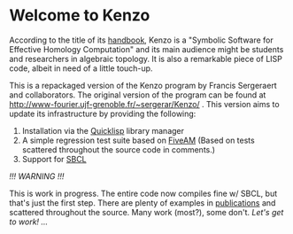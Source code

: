 # Welcome to Kenzo

According to the title of its
[handbook](http://www-fourier.ujf-grenoble.fr/~sergerar/Kenzo/Kenzo-doc.pdf),
Kenzo is a "Symbolic Software for Effective Homology Computation" and
its main audience might be students and researchers in algebraic topology.
It is also a remarkable piece of LISP code, albeit in need of a little touch-up.

This is a repackaged version of the Kenzo program by Francis Sergeraert
and collaborators. The original version of the program can be found
at http://www-fourier.ujf-grenoble.fr/~sergerar/Kenzo/ .
This version aims to update its infrastructure by providing the following:

1. Installation via the [Quicklisp](http://www.quicklisp.org/beta/) library
   manager
2. A simple regression test suite based on
   [FiveAM](http://common-lisp.net/project/fiveam/)
   (Based on tests scattered throughout the source code in comments.)
3. Support for [SBCL](http://www.sbcl.org/)

*!!! WARNING !!!*

This is work in progress. The entire code now compiles fine w/ SBCL, but that's
just the first step. There are plenty of examples in
[publications](http://www-fourier.ujf-grenoble.fr/~sergerar/Papers/) and scattered
throughout the source. Many work (most?), some don't. *Let's get to work! ...*
